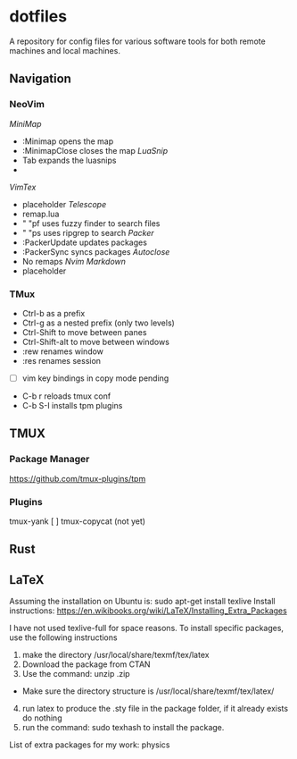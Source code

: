 # dotfiles
A repository for config files for various software tools for both remote machines and local machines.

## Navigation
### NeoVim
*MiniMap*
 - :Minimap opens the map
 - :MinimapClose closes the map
*LuaSnip*
 - Tab expands the luasnips
 - 
*VimTex*
 - placeholder
*Telescope*
 - remap.lua
 - " "pf uses fuzzy finder to search files
 - " "ps uses ripgrep to search
*Packer*
 - :PackerUpdate updates packages
 - :PackerSync syncs packages
*Autoclose*
 - No remaps
*Nvim Markdown*
 - placeholder
 
### TMux
 - Ctrl-b as a prefix
 - Ctrl-g as a nested prefix (only two levels)
 - Ctrl-Shift <arrow> to move between panes
 - Ctrl-Shift-alt <arrow> to move between windows
 - :rew renames window
 - :res renames session
 - [ ] vim key bindings in copy mode pending
 - C-b r reloads tmux conf
 - C-b S-I installs tpm plugins

## TMUX
### Package Manager
https://github.com/tmux-plugins/tpm

### Plugins
tmux-yank
[ ] tmux-copycat (not yet)

## Rust


## LaTeX
Assuming the installation on Ubuntu is:
sudo apt-get install texlive
Install instructions: https://en.wikibooks.org/wiki/LaTeX/Installing_Extra_Packages

I have not used texlive-full for space reasons.
To install specific packages, use the following instructions
1) make the directory /usr/local/share/texmf/tex/latex
2) Download the package from CTAN
3) Use the command: unzip <package>.zip
 - Make sure the directory structure is /usr/local/share/texmf/tex/latex/<package>
4) run latex to produce the .sty file in the package folder, if it already exists do nothing
5) run the command: sudo texhash to install the package.

List of extra packages for my work:
physics
